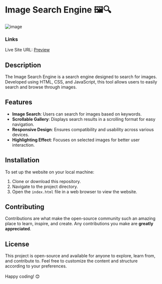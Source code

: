 # Image Search Engine 🖼️🔍


![image](https://github.com/VinayShetyeOfficial/Html_Css_JS_Projects/assets/100470361/5e629e8a-68dd-4670-8e38-c100ac59b694)

### Links
Live Site URL: [Preview](https://66515b3aeb7d05c0de5fb9c4--monumental-puffpuff-eb31a6.netlify.app/)

## Description
The Image Search Engine is a search engine designed to search for images. Developed using HTML, CSS, and JavaScript, this tool allows users to easily search and browse through images.

## Features
- **Image Search**: Users can search for images based on keywords.
- **Scrollable Gallery**: Displays search results in a scrolling format for easy navigation.
- **Responsive Design**: Ensures compatibility and usability across various devices.
- **Highlighting Effect**: Focuses on selected images for better user interaction.
  
## Installation
To set up the website on your local machine:
1. Clone or download this repository.
2. Navigate to the project directory.
3. Open the `index.html` file in a web browser to view the website.

## Contributing
Contributions are what make the open-source community such an amazing place to learn, inspire, and create. Any contributions you make are **greatly appreciated**.

## License
This project is open-source and available for anyone to explore, learn from, and contribute to.
Feel free to customize the content and structure according to your preferences. <br><br> Happy coding! 😊

